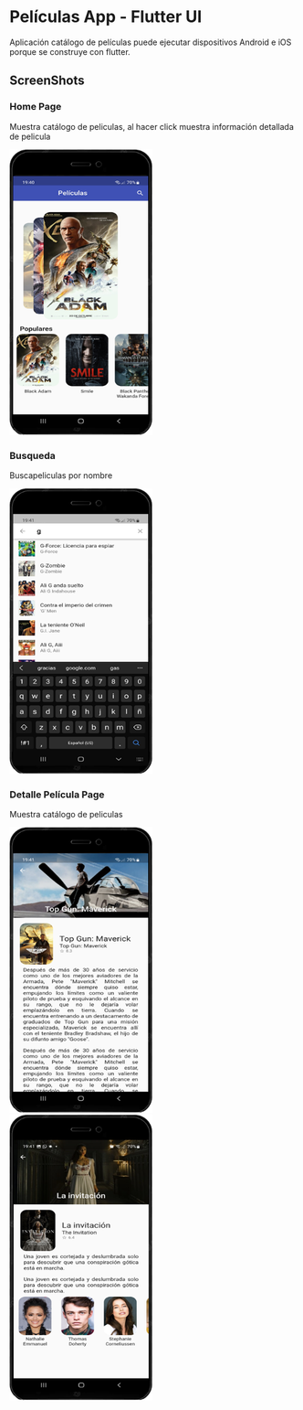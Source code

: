 # Películas App - Flutter UI 

Aplicación catálogo de películas puede ejecutar dispositivos Android e iOS porque se construye con flutter.


## ScreenShots 
### Home Page

Muestra catálogo de peliculas, al hacer click muestra información detallada de pelicula

<img src="screenshot/1.png" height="500" width="250" />

### Busqueda

Buscapeliculas por nombre

<img src="screenshot/2.png" height="500" width="250" />

### Detalle Película Page

Muestra catálogo de peliculas

<img src="screenshot/3.png" height="500" width="250" />&nbsp;&nbsp;&nbsp;&nbsp;&nbsp;&nbsp;&nbsp;&nbsp;<img src="screenshot/4.png" height="500" width="250" />
